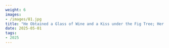 ```yaml
---
weight: 6
images:
- /images/81.jpg
title: "He Obtained a Glass of Wine and a Kiss under the Fig Tree; Her hair Wafted out the Scent of Summer, Licorice and Blackberry"
date: 2025-05-01
tags:
- 2025
---
```


